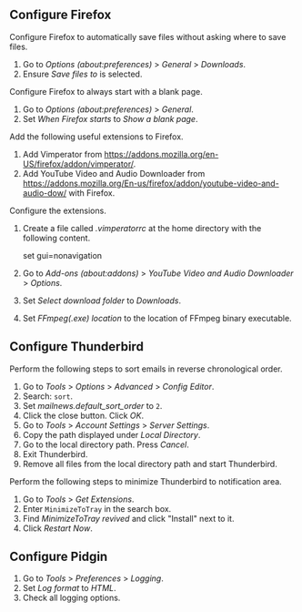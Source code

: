 Configure Firefox
-----------------
Configure Firefox to automatically save files without asking where to
save files.

  1. Go to *Options (about:preferences)* > *General* > *Downloads*.
  2. Ensure *Save files to* is selected.

Configure Firefox to always start with a blank page.

  1. Go to *Options (about:preferences)* > *General*.
  2. Set *When Firefox starts* to *Show a blank page*.

Add the following useful extensions to Firefox.

  1. Add Vimperator from
     <https://addons.mozilla.org/en-US/firefox/addon/vimperator/>.
  2. Add YouTube Video and Audio Downloader from
     <https://addons.mozilla.org/En-us/firefox/addon/youtube-video-and-audio-dow/>
     with Firefox.

Configure the extensions.

  1. Create a file called *.vimperatorrc* at the home directory with the
     following content.

        set gui=nonavigation

  2. Go to *Add-ons (about:addons)* > *YouTube Video and Audio
     Downloader* > *Options*.

  3. Set *Select download folder* to *Downloads*.

  4. Set *FFmpeg(.exe) location* to the location of FFmpeg binary
     executable.


Configure Thunderbird
---------------------
Perform the following steps to sort emails in reverse chronological
order.

  1. Go to *Tools* > *Options* > *Advanced* > *Config Editor*.
  2. Search: `sort`.
  3. Set *mailnews.default_sort_order* to `2`.
  4. Click the close button. Click *OK*.
  5. Go to *Tools* > *Account Settings* > *Server Settings*.
  6. Copy the path displayed under *Local Directory*.
  7. Go to the local directory path. Press *Cancel*.
  8. Exit Thunderbird.
  9. Remove all files from the local directory path and start
     Thunderbird.

Perform the following steps to minimize Thunderbird to notification
area.

  1. Go to *Tools* > *Get Extensions*.
  2. Enter `MinimizeToTray` in the search box.
  3. Find *MinimizeToTray revived* and click "Install" next to it.
  4. Click *Restart Now*.


Configure Pidgin
----------------
  1. Go to *Tools* > *Preferences* > *Logging*.
  2. Set *Log format* to *HTML*.
  3. Check all logging options.
